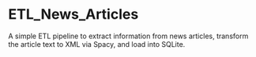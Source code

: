 # ETL_News_Articles
A simple ETL pipeline to extract information from news articles, transform the article text to XML via Spacy, and load into SQLite.
